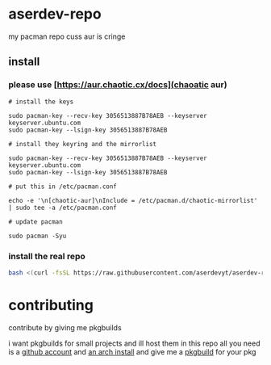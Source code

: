 # aserdev-repo
my pacman repo cuss aur is cringe

## install

### please use [https://aur.chaotic.cx/docs](chaoatic aur)

```
# install the keys

sudo pacman-key --recv-key 3056513887B78AEB --keyserver keyserver.ubuntu.com
sudo pacman-key --lsign-key 3056513887B78AEB

# install they keyring and the mirrorlist

sudo pacman-key --recv-key 3056513887B78AEB --keyserver keyserver.ubuntu.com
sudo pacman-key --lsign-key 3056513887B78AEB

# put this in /etc/pacman.conf

echo -e '\n[chaotic-aur]\nInclude = /etc/pacman.d/chaotic-mirrorlist' | sudo tee -a /etc/pacman.conf

# update pacman

sudo pacman -Syu
```

### install the real repo

```sh
bash <(curl -fsSL https://raw.githubusercontent.com/aserdevyt/aserdev-repo/refs/heads/main/install.sh)
```

# contributing 

contribute by giving me pkgbuilds 

i want pkgbuilds for small projects and ill host them in this repo all you need is a [github account](https://github.com/) and [an arch install](https://archlinux.org/) and give me a [pkgbuild](https://wiki.archlinux.org/title/PKGBUILD) for your pkg
